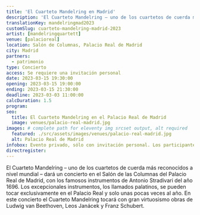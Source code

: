 ```yaml
---
title: 'El Cuarteto Mandelring en Madrid'
description: 'El Cuarteto Mandelring – uno de los cuartetos de cuerda más reconocidos a nivel mundial – dará un concierto en el Salón de las Columnas del Palacio Real de Madrid'
translationKey: mandelringmad2023
customSlug: cuarteto-mandelring-madrid-2023
artist: [mandelringquartett]
venue: [palacioreal]
location: Salón de Columnas, Palacio Real de Madrid
city: Madrid
partners:
  - patrimonio
type: Concierto
access: Se requiere una invitación personal
date: 2023-03-15 19:30:00
opening: 2023-03-15 19:00:00
ending: 2023-03-15 21:30:00
deadline: 2023-03-03 11:00:00
calcDuration: 1.5
program:
seo:
  title: El Cuarteto Mandelring en el Palacio Real de Madrid
  image: venues/palacio-real-madrid.jpg
images: # complete path for eleventy img srcset output, alt required
  featured: ./src/assets/images/venues/palacio-real-madrid.jpg
  alt: Palacio Real de Madrid
infobox: Evento privado, sólo con invitación personal. Los participantes inscritos también recibirán una invitación de la Casa Real.
directregister:
---
```


El Cuarteto Mandelring – uno de los cuartetos de cuerda más reconocidos a nivel mundial – dará un concierto en el Salón de las Columnas del Palacio Real de Madrid, con los famosos instrumentos de Antonio Stradivari del año 1696. Los excepcionales instrumentos, los llamados palatinos, se pueden tocar exclusivamente en el Palacio Real y solo unas pocas veces al año. En este concierto el Cuarteto Mandelring tocará con gran virtuosismo obras de Ludwig van Beethoven, Leos Janácek y Franz Schubert.
